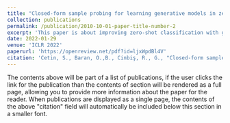 ```yaml
---
title: "Closed-form sample probing for learning generative models in zero-shot learning"
collection: publications
permalink: /publication/2010-10-01-paper-title-number-2
excerpt: 'This paper is about improving zero-shot classification with generative modeling'
date: 2022-01-29
venue: 'ICLR 2022'
paperurl: 'https://openreview.net/pdf?id=ljxWpdBl4V'
citation: 'Cetin, S., Baran, O.,B., Cinbiş, R., G., "Closed-form sample probing for learning generative models in zero-shot learning", ICLR 2022'
---
```


The contents above will be part of a list of publications, if the user clicks the link for the publication than the contents of section will be rendered as a full page, allowing you to provide more information about the paper for the reader. When publications are displayed as a single page, the contents of the above "citation" field will automatically be included below this section in a smaller font.
